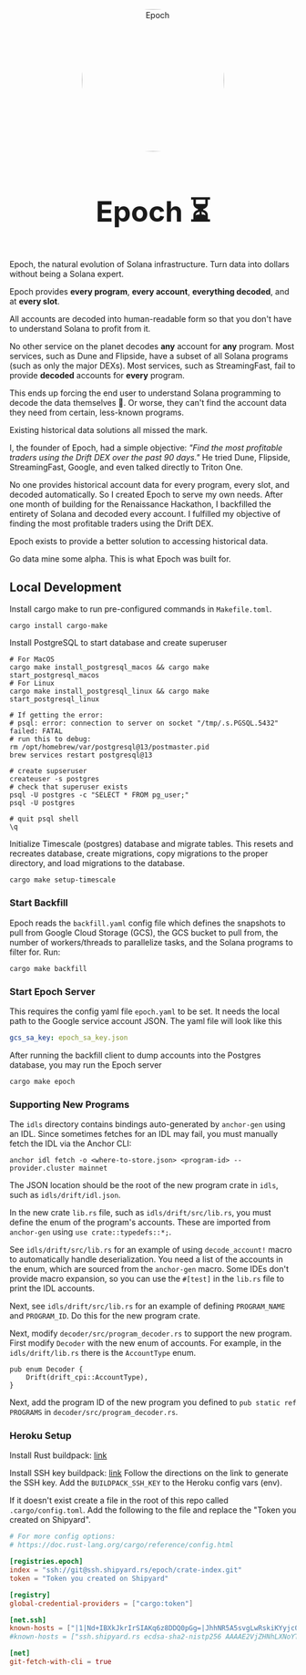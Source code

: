 <p align="center">
  <a href="https://epoch.fm">
    <img alt="Epoch" src="https://cosmic-lab-inc.github.io/logo/epoch_logo.png" width="250px" style="border-radius: 50%;"/>
  </a>
</p>


<h1 align="center" style="font-size: 50px">
    Epoch ⏳
</h1>

Epoch, the natural evolution of Solana infrastructure.
Turn data into dollars without being a Solana expert.

Epoch provides **every program**, **every account**, **everything decoded**, and at **every slot**.

All accounts are decoded into human-readable form
so that you don't have to understand Solana to profit from it.

No other service on the planet decodes **any** account for **any** program.
Most services, such as Dune and Flipside, have a subset of all Solana programs (such as only the major DEXs).
Most services, such as StreamingFast, fail to provide **decoded** accounts for **every** program.

This ends up forcing the end user to understand Solana programming to decode the data themselves 🤮.
Or worse, they can't find the account data they need from certain, less-known programs.

Existing historical data solutions all missed the mark.

I, the founder of Epoch, had a simple objective:
*"Find the most profitable traders using the Drift DEX over the past 90 days."*
He tried Dune, Flipside, StreamingFast, Google, and even talked directly to Triton One.

No one provides historical account data for every program, every slot, and decoded automatically.
So I created Epoch to serve my own needs.
After one month of building for the Renaissance Hackathon,
I backfilled the entirety of Solana and decoded every account.
I fulfilled my objective of finding the most profitable traders using the Drift DEX.

Epoch exists to provide a better solution to accessing historical data.

Go data mine some alpha. This is what Epoch was built for.

## Local Development

Install cargo make to run pre-configured commands in `Makefile.toml`.

```shell
cargo install cargo-make
```

Install PostgreSQL to start database and create superuser

```shell
# For MacOS
cargo make install_postgresql_macos && cargo make start_postgresql_macos
# For Linux
cargo make install_postgresql_linux && cargo make start_postgresql_linux

# If getting the error: 
# psql: error: connection to server on socket "/tmp/.s.PGSQL.5432" failed: FATAL
# run this to debug:
rm /opt/homebrew/var/postgresql@13/postmaster.pid
brew services restart postgresql@13

# create supseruser
createuser -s postgres
# check that superuser exists
psql -U postgres -c "SELECT * FROM pg_user;"
psql -U postgres

# quit psql shell
\q
```

Initialize Timescale (postgres) database and migrate tables.
This resets and recreates database, create migrations, copy migrations to the proper directory, and load migrations to
the database.

```shell
cargo make setup-timescale
```

### Start Backfill

Epoch reads the `backfill.yaml` config file which defines the snapshots to pull from Google Cloud Storage (GCS), the
GCS bucket to pull from, the number of workers/threads to parallelize tasks, and the Solana programs to filter for.
Run:

```shell
cargo make backfill
```

### Start Epoch Server

This requires the config yaml file `epoch.yaml` to be set.
It needs the local path to the Google service account JSON.
The yaml file will look like this

```yaml
gcs_sa_key: epoch_sa_key.json
```

After running the backfill client to dump accounts into the Postgres database, you may run the Epoch server

```shell
cargo make epoch
```

### Supporting New Programs

The `idls` directory contains bindings auto-generated by `anchor-gen` using an IDL.
Since sometimes fetches for an IDL may fail, you must manually fetch the IDL via the Anchor CLI:

```shell
anchor idl fetch -o <where-to-store.json> <program-id> --provider.cluster mainnet
```

The JSON location should be the root of the new program crate in `idls`, such as `idls/drift/idl.json`.

In the new crate `lib.rs` file, such as `idls/drift/src/lib.rs`, you must define the enum of the program's accounts.
These are imported from `anchor-gen` using `use crate::typedefs::*;`.

See `idls/drift/src/lib.rs` for an example of using `decode_account!` macro to automatically handle deserialization.
You need a list of the accounts in the enum, which are sourced from the `anchor-gen` macro.
Some IDEs don't provide macro expansion, so you can use the `#[test]` in the `lib.rs` file to print the IDL accounts.

Next, see `idls/drift/src/lib.rs` for an example of defining `PROGRAM_NAME` and `PROGRAM_ID`.
Do this for the new program crate.

Next, modify `decoder/src/program_decoder.rs` to support the new program.
First modify `Decoder` with the new enum of accounts.
For example, in the `idls/drift/lib.rs` there is the `AccountType` enum.

```shell
pub enum Decoder {
    Drift(drift_cpi::AccountType),
}
```

Next, add the program ID of the new program you defined
to `pub static ref PROGRAMS` in `decoder/src/program_decoder.rs`.

### Heroku Setup

Install Rust buildpack: [link](https://github.com/emk/heroku-buildpack-rust)

Install SSH key buildpack: [link](https://github.com/heroku/heroku-buildpack-ssh-key)
Follow the directions on the link to generate the SSH key.
Add the `BUILDPACK_SSH_KEY` to the Heroku config vars (env).

If it doesn't exist create a file in the root of this repo called `.cargo/config.toml`.
Add the following to the file and replace the "Token you created on Shipyard".

```toml
# For more config options:
# https://doc.rust-lang.org/cargo/reference/config.html

[registries.epoch]
index = "ssh://git@ssh.shipyard.rs/epoch/crate-index.git"
token = "Token you created on Shipyard"

[registry]
global-credential-providers = ["cargo:token"]

[net.ssh]
known-hosts = ["|1|Nd+IBXkJkrIrSIAKq6z8DDQ0pGg=|JhhNR5A5svgLwRskiKYyjc0fq7E= ecdsa-sha2-nistp256 AAAAE2VjZHNhLXNoYTItbmlzdHAyNTYAAAAIbmlzdHAyNTYAAABBBHnY0iOesuCz8QzWY4Bdz+jyXlzC0H/Jo2qnnAQRgDam/gER2tfJjBtrwoEJwC8i5/aMMMB501UB4qvK6sM8iz0="]
#known-hosts = ["ssh.shipyard.rs ecdsa-sha2-nistp256 AAAAE2VjZHNhLXNoYTItbmlzdHAyNTYAAAAIbmlzdHAyNTYAAABBBHnY0iOesuCz8QzWY4Bdz+jyXlzC0H/Jo2qnnAQRgDam/gER2tfJjBtrwoEJwC8i5/aMMMB501UB4qvK6sM8iz0="]

[net]
git-fetch-with-cli = true
```






